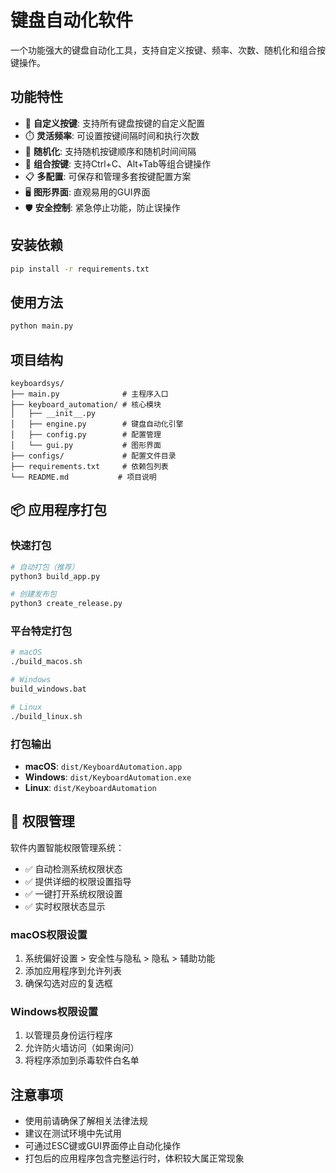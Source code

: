 # 键盘自动化软件

一个功能强大的键盘自动化工具，支持自定义按键、频率、次数、随机化和组合按键操作。

## 功能特性

- 🎯 **自定义按键**: 支持所有键盘按键的自定义配置
- ⏱️ **灵活频率**: 可设置按键间隔时间和执行次数
- 🎲 **随机化**: 支持随机按键顺序和随机时间间隔
- 🔗 **组合按键**: 支持Ctrl+C、Alt+Tab等组合键操作
- 📋 **多配置**: 可保存和管理多套按键配置方案
- 🖥️ **图形界面**: 直观易用的GUI界面
- 🛡️ **安全控制**: 紧急停止功能，防止误操作

## 安装依赖

```bash
pip install -r requirements.txt
```

## 使用方法

```bash
python main.py
```

## 项目结构

```
keyboardsys/
├── main.py              # 主程序入口
├── keyboard_automation/ # 核心模块
│   ├── __init__.py
│   ├── engine.py        # 键盘自动化引擎
│   ├── config.py        # 配置管理
│   └── gui.py           # 图形界面
├── configs/             # 配置文件目录
├── requirements.txt     # 依赖包列表
└── README.md           # 项目说明
```

## 📦 应用程序打包

### 快速打包
```bash
# 自动打包（推荐）
python3 build_app.py

# 创建发布包
python3 create_release.py
```

### 平台特定打包
```bash
# macOS
./build_macos.sh

# Windows
build_windows.bat

# Linux
./build_linux.sh
```

### 打包输出
- **macOS**: `dist/KeyboardAutomation.app`
- **Windows**: `dist/KeyboardAutomation.exe`
- **Linux**: `dist/KeyboardAutomation`

## 🔐 权限管理

软件内置智能权限管理系统：
- ✅ 自动检测系统权限状态
- ✅ 提供详细的权限设置指导
- ✅ 一键打开系统权限设置
- ✅ 实时权限状态显示

### macOS权限设置
1. 系统偏好设置 > 安全性与隐私 > 隐私 > 辅助功能
2. 添加应用程序到允许列表
3. 确保勾选对应的复选框

### Windows权限设置
1. 以管理员身份运行程序
2. 允许防火墙访问（如果询问）
3. 将程序添加到杀毒软件白名单

## 注意事项

- 使用前请确保了解相关法律法规
- 建议在测试环境中先试用
- 可通过ESC键或GUI界面停止自动化操作
- 打包后的应用程序包含完整运行时，体积较大属正常现象
